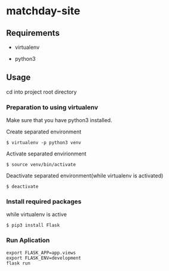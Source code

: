 # matchday-site

## Requirements

* virtualenv

* python3


## Usage

cd into project root directory

### Preparation to using virtualenv
Make sure that you have python3 installed. 

Create separated environment
```
$ virtualenv -p python3 venv
```
Activate separated envirionment
```
$ source venv/bin/activate
```
Deactivate separated environment(while virtualenv is activated)
```
$ deactivate
```
### Install required packages
while virtualenv is active
```
$ pip3 install Flask
```
### Run Aplication
```
export FLASK_APP=app.views
export FLASK_ENV=development
flask run
```
